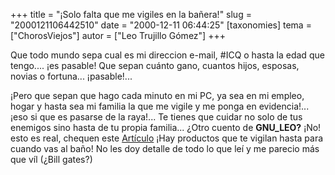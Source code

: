 +++
title = "¡Solo falta que me vigiles en la bañera!"
slug = "2000121106442510"
date = "2000-12-11 06:44:25"
[taxonomies]
tema = ["ChorosViejos"]
autor = ["Leo Trujillo Gómez"]
+++

Que todo mundo sepa cual es mi direccion e-mail, #ICQ o hasta la edad
que tengo.... ¡es pasable! Que sepan cuánto gano, cuantos hijos,
esposas, novias o fortuna... ¡pasable!...

¡Pero que sepan que hago cada minuto en mi PC, ya sea en mi empleo,
hogar y hasta sea mi familia la que me vigile y me ponga en
evidencia!... ¡eso si que es pasarse de la raya!... Te tienes que cuidar
no solo de tus enemigos sino hasta de tu propia familia... ¿Otro cuento
de **GNU_LEO?** ¡No! esto es real, chequen este
[Artículo](http://www.pcworld.com.mx/Article.asp?Sec=38&Art=1010) ¡Hay
productos que te vigilan hasta para cuando vas al baño! No les doy
detalle de todo lo que leí y me parecio más que víl (¿Bill gates?)

